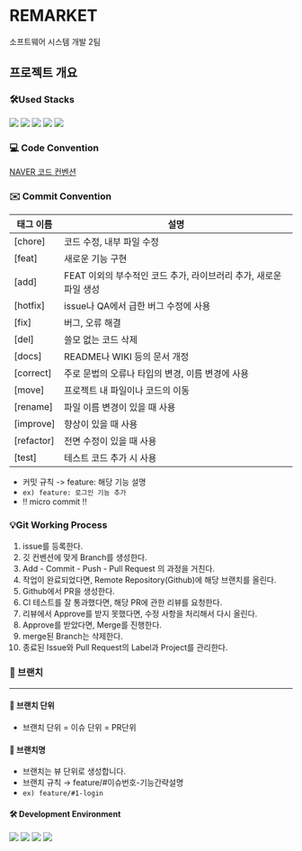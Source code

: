 # REMARKET
소프트웨어 시스템 개발 2팀

## 프로젝트 개요


### 🛠Used Stacks
<img src="https://img.shields.io/badge/Spring Boot-6DB33F?style=flat-square&logo=Spring Boot&logoColor=white"/>&nbsp;<img src="https://img.shields.io/badge/IntelliJ IDEA-000000?style=flat-square&logo=IntelliJ IDEA&logoColor=white"/>&nbsp;<img src="https://img.shields.io/badge/Thymeleaf-005F0F?style=flat-square&logo=Thymeleaf&logoColor=005F0F"/>&nbsp;<img src="https://img.shields.io/badge/Java-007396?style=flat-square&logo=Java&logoColor=white"/>&nbsp;<img src="https://img.shields.io/badge/SpringDataJPA-007396?style=flat-square&logo=SpringDataJPA&logoColor=6DB33F"/>&nbsp;


### 💻 Code Convention
[NAVER 코드 컨벤션](https://naver.github.io/hackday-conventions-java/) 


### ✉️ Commit Convention

| 태그 이름      | 설명 |
|------------| --- |
| [chore]    | 코드 수정, 내부 파일 수정 |
| [feat]     | 새로운 기능 구현 |
| [add]      | FEAT 이외의 부수적인 코드 추가, 라이브러리 추가, 새로운 파일 생성 |
| [hotfix]   | issue나 QA에서 급한 버그 수정에 사용 |
| [fix]      | 버그, 오류 해결 |
| [del]      | 쓸모 없는 코드 삭제 |
| [docs]     | README나 WIKI 등의 문서 개정 |
| [correct]  | 주로 문법의 오류나 타입의 변경, 이름 변경에 사용 |
| [move]     | 프로젝트 내 파일이나 코드의 이동 |
| [rename]   | 파일 이름 변경이 있을 때 사용 |
| [improve]  | 향상이 있을 때 사용 |
| [refactor] | 전면 수정이 있을 때 사용 |
| [test]     | 테스트 코드 추가 시 사용 |


- 커밋 규칙 -> feature: 해당 기능 설명
- `ex) feature: 로그인 기능 추가`
- ‼️ micro commit ‼️


### 💡Git Working Process
1. issue를 등록한다.
2. 깃 컨벤션에 맞게 Branch를 생성한다.
3. Add - Commit - Push - Pull Request 의 과정을 거친다.
3. 작업이 완료되었다면, Remote Repository(Github)에 해당 브랜치를 올린다.
4. Github에서 PR을 생성한다.
5. CI 테스트를 잘 통과했다면, 해당 PR에 관한 리뷰를 요청한다.
6. 리뷰에서 Approve를 받지 못했다면, 수정 사항을 처리해서 다시 올린다. 
7. Approve를 받았다면, Merge를 진행한다.
8. merge된 Branch는 삭제한다.
9. 종료된 Issue와 Pull Request의 Label과 Project를 관리한다.

### 🌴 브랜치
---
#### 📌 브랜치 단위
- 브랜치 단위 = 이슈 단위 = PR단위

#### 📌 브랜치명
- 브랜치는 뷰 단위로 생성합니다.
- 브랜치 규칙 → feature/#이슈번호-기능간략설명
- `ex) feature/#1-login`

#### 🛠 Development Environment
<p align="left">
<img src ="https://img.shields.io/badge/Thymeleaf-5.0-005F0F">
<img src ="https://img.shields.io/badge/SpringBoot-13.3-6DB33F">
<img src ="https://img.shields.io/badge/SpringDataJPA-15.0-6DB33F">
<img src ="https://img.shields.io/badge/Java-17.0-white">
